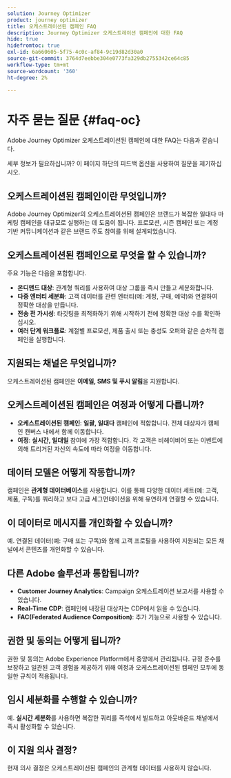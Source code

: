 ```yaml
---
solution: Journey Optimizer
product: journey optimizer
title: 오케스트레이션된 캠페인 FAQ
description: Journey Optimizer 오케스트레이션 캠페인에 대한 FAQ
hide: true
hidefromtoc: true
exl-id: 6a660605-5f75-4c0c-af84-9c19d82d30a0
source-git-commit: 3764d7eebbe304e0773fa329db2755342ce64c85
workflow-type: tm+mt
source-wordcount: '360'
ht-degree: 2%

---
```


# 자주 묻는 질문 {#faq-oc}

Adobe Journey Optimizer 오케스트레이션된 캠페인에 대한 FAQ는 다음과 같습니다.

세부 정보가 필요하십니까? 이 페이지 하단의 피드백 옵션을 사용하여 질문을 제기하십시오.

## 오케스트레이션된 캠페인이란 무엇입니까?

Adobe Journey Optimizer의 오케스트레이션된 캠페인은 브랜드가 복잡한 일대다 마케팅 캠페인을 대규모로 실행하는 데 도움이 됩니다. 프로모션, 시즌 캠페인 또는 계정 기반 커뮤니케이션과 같은 브랜드 주도 참여를 위해 설계되었습니다.

## 오케스트레이션된 캠페인으로 무엇을 할 수 있습니까?

주요 기능은 다음을 포함합니다.

* **온디맨드 대상**: 관계형 쿼리를 사용하여 대상 그룹을 즉시 만들고 세분화합니다.
* **다중 엔터티 세분화**: 고객 데이터를 관련 엔터티(예: 계정, 구매, 예약)와 연결하여 정확한 대상을 만듭니다.
* **전송 전 가시성**: 타깃팅을 최적화하기 위해 시작하기 전에 정확한 대상 수를 확인하십시오.
* **여러 단계 워크플로**: 계절별 프로모션, 제품 출시 또는 충성도 오퍼와 같은 순차적 캠페인을 실행합니다.


## 지원되는 채널은 무엇입니까?

오케스트레이션된 캠페인은 **이메일, SMS 및 푸시 알림**&#x200B;을 지원합니다.

## 오케스트레이션된 캠페인은 여정과 어떻게 다릅니까?

* **오케스트레이션된 캠페인**: **일괄, 일대다** 캠페인에 적합합니다. 전체 대상자가 캠페인 캔버스 내에서 함께 이동합니다.
* **여정**: **실시간, 일대일** 참여에 가장 적합합니다. 각 고객은 비헤이비어 또는 이벤트에 의해 트리거된 자신의 속도에 따라 여정을 이동합니다.


## 데이터 모델은 어떻게 작동합니까?

캠페인은 **관계형 데이터베이스**&#x200B;를 사용합니다. 이를 통해 다양한 데이터 세트(예: 고객, 제품, 구독)를 쿼리하고 보다 고급 세그먼테이션을 위해 유연하게 연결할 수 있습니다.


## 이 데이터로 메시지를 개인화할 수 있습니까?

예. 연결된 데이터(예: 구매 또는 구독)와 함께 고객 프로필을 사용하여 지원되는 모든 채널에서 콘텐츠를 개인화할 수 있습니다.


## 다른 Adobe 솔루션과 통합됩니까?

* **Customer Journey Analytics**: Campaign 오케스트레이션 보고서를 사용할 수 있습니다.
* **Real-Time CDP**: 캠페인에 내장된 대상자는 CDP에서 읽을 수 있습니다.
* **FAC(Federated Audience Composition)**: 추가 기능으로 사용할 수 있습니다.


## 권한 및 동의는 어떻게 됩니까?

권한 및 동의는 Adobe Experience Platform에서 중앙에서 관리됩니다. 규정 준수를 보장하고 일관된 고객 경험을 제공하기 위해 여정과 오케스트레이션된 캠페인 모두에 동일한 규칙이 적용됩니다.


## 임시 세분화를 수행할 수 있습니까?

예. **실시간 세분화**&#x200B;를 사용하면 복잡한 쿼리를 즉석에서 빌드하고 아웃바운드 채널에서 즉시 활성화할 수 있습니다.

## 이 지원 의사 결정?

현재 의사 결정은 오케스트레이션된 캠페인의 관계형 데이터를 사용하지 않습니다.


